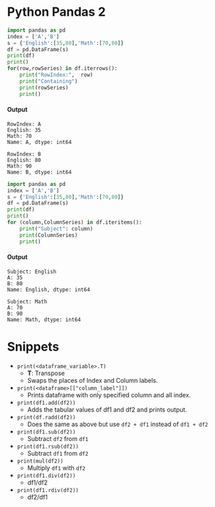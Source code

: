 # Python Pandas 2

```py
import pandas as pd 
index = ['A','B']
s = {'English':[35,80],'Math':[70,80]}
df = pd.DataFrame(s)
print(df)
print()
for(row,rowSeries) in df.iterrows():
    print("RowIndex:",  row)
    print("Containing")
    print(rowSeries)
    print()
```

#### Output 
```
RowIndex: A
English: 35
Math: 70
Name: A, dtype: int64

RowIndex: B
English: 80
Math: 90
Name: B, dtype: int64
```

```py
import pandas as pd 
index = ['A','B']
s = {'English':[35,80],'Math':[70,80]}
df = pd.DataFrame(s)
print(df)
print()
for (column,ColumnSeries) in df.iteritems(): 
    print("Subject": column)
    print(ColumnSeries)
    print()
```

#### Output 
```
Subject: English 
A: 35 
B: 80 
Name: English, dtype: int64 

Subject: Math
A: 70
B: 90 
Name: Math, dtype: int64
```

# Snippets
- `print(<dataframe_variable>.T)`
    - **T**: Transpose 
    - Swaps the places of Index and Column labels. 
- `print(<dataframe>[["column_label"]])`
    - Prints dataframe with only specified column and all index. 
- `print(df1.add(df2))`
    - Adds the tabular values of df1 and df2 and prints output. 
- `print(df.radd(df2))`
    - Does the same as above but use `df2 + df1` instead of `df1 + df2` 
- `print(df1.sub(df2))`
    - Subtract `df2` from `df1`
- `print(df1.rsub(df2))`
    - Subtract `df1` from `df2`
- `print(mul(df2))`
    - Multiply `df1` with `df2`
- `print(df1.div(df2))`
    - $\text{df}1 / \text{df}2$
- `print(df1.rdiv(df2))`
    - $\text{df}2 / \text{df}1$
